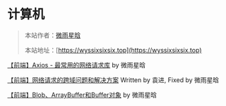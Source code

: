 # 计算机

> 本站作者：[微雨星晗](https://github.com/wyxh2004)
>
> 本站地址：[https://wyssixsixsix.top](https://wyssixsixsix.top)


[【前端】Axios - 最常用的网络请求库](Axios.md) by 微雨星晗

[【前端】网络请求的跨域问题和解决方案](跨域问题和解决方案.md) Written by 袁进, Fixed by 微雨星晗

[【前端】Blob、ArrayBuffer和Buffer对象](Blob、ArrayBuffer、Buffer.md) by 微雨星晗



